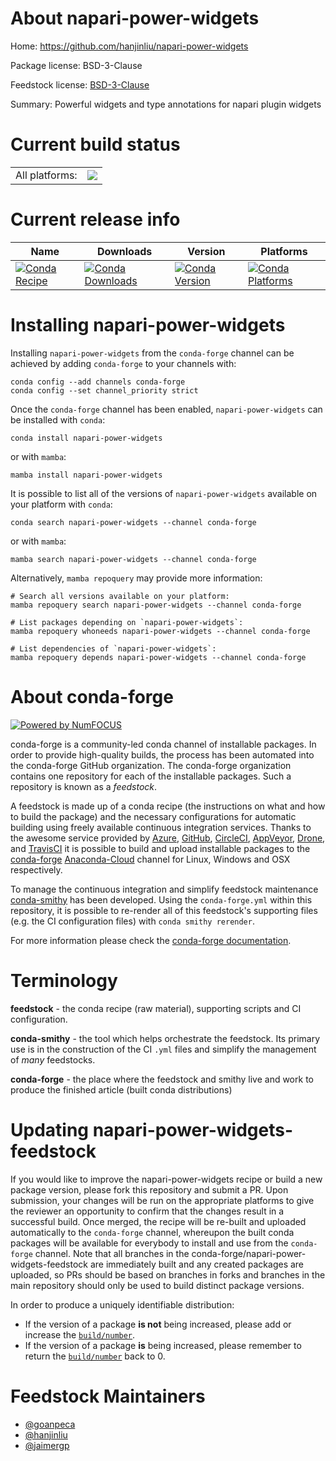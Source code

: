 About napari-power-widgets
==========================

Home: https://github.com/hanjinliu/napari-power-widgets

Package license: BSD-3-Clause

Feedstock license: [BSD-3-Clause](https://github.com/conda-forge/napari-power-widgets-feedstock/blob/main/LICENSE.txt)

Summary: Powerful widgets and type annotations for napari plugin widgets

Current build status
====================


<table><tr><td>All platforms:</td>
    <td>
      <a href="https://dev.azure.com/conda-forge/feedstock-builds/_build/latest?definitionId=18130&branchName=main">
        <img src="https://dev.azure.com/conda-forge/feedstock-builds/_apis/build/status/napari-power-widgets-feedstock?branchName=main">
      </a>
    </td>
  </tr>
</table>

Current release info
====================

| Name | Downloads | Version | Platforms |
| --- | --- | --- | --- |
| [![Conda Recipe](https://img.shields.io/badge/recipe-napari--power--widgets-green.svg)](https://anaconda.org/conda-forge/napari-power-widgets) | [![Conda Downloads](https://img.shields.io/conda/dn/conda-forge/napari-power-widgets.svg)](https://anaconda.org/conda-forge/napari-power-widgets) | [![Conda Version](https://img.shields.io/conda/vn/conda-forge/napari-power-widgets.svg)](https://anaconda.org/conda-forge/napari-power-widgets) | [![Conda Platforms](https://img.shields.io/conda/pn/conda-forge/napari-power-widgets.svg)](https://anaconda.org/conda-forge/napari-power-widgets) |

Installing napari-power-widgets
===============================

Installing `napari-power-widgets` from the `conda-forge` channel can be achieved by adding `conda-forge` to your channels with:

```
conda config --add channels conda-forge
conda config --set channel_priority strict
```

Once the `conda-forge` channel has been enabled, `napari-power-widgets` can be installed with `conda`:

```
conda install napari-power-widgets
```

or with `mamba`:

```
mamba install napari-power-widgets
```

It is possible to list all of the versions of `napari-power-widgets` available on your platform with `conda`:

```
conda search napari-power-widgets --channel conda-forge
```

or with `mamba`:

```
mamba search napari-power-widgets --channel conda-forge
```

Alternatively, `mamba repoquery` may provide more information:

```
# Search all versions available on your platform:
mamba repoquery search napari-power-widgets --channel conda-forge

# List packages depending on `napari-power-widgets`:
mamba repoquery whoneeds napari-power-widgets --channel conda-forge

# List dependencies of `napari-power-widgets`:
mamba repoquery depends napari-power-widgets --channel conda-forge
```


About conda-forge
=================

[![Powered by
NumFOCUS](https://img.shields.io/badge/powered%20by-NumFOCUS-orange.svg?style=flat&colorA=E1523D&colorB=007D8A)](https://numfocus.org)

conda-forge is a community-led conda channel of installable packages.
In order to provide high-quality builds, the process has been automated into the
conda-forge GitHub organization. The conda-forge organization contains one repository
for each of the installable packages. Such a repository is known as a *feedstock*.

A feedstock is made up of a conda recipe (the instructions on what and how to build
the package) and the necessary configurations for automatic building using freely
available continuous integration services. Thanks to the awesome service provided by
[Azure](https://azure.microsoft.com/en-us/services/devops/), [GitHub](https://github.com/),
[CircleCI](https://circleci.com/), [AppVeyor](https://www.appveyor.com/),
[Drone](https://cloud.drone.io/welcome), and [TravisCI](https://travis-ci.com/)
it is possible to build and upload installable packages to the
[conda-forge](https://anaconda.org/conda-forge) [Anaconda-Cloud](https://anaconda.org/)
channel for Linux, Windows and OSX respectively.

To manage the continuous integration and simplify feedstock maintenance
[conda-smithy](https://github.com/conda-forge/conda-smithy) has been developed.
Using the ``conda-forge.yml`` within this repository, it is possible to re-render all of
this feedstock's supporting files (e.g. the CI configuration files) with ``conda smithy rerender``.

For more information please check the [conda-forge documentation](https://conda-forge.org/docs/).

Terminology
===========

**feedstock** - the conda recipe (raw material), supporting scripts and CI configuration.

**conda-smithy** - the tool which helps orchestrate the feedstock.
                   Its primary use is in the construction of the CI ``.yml`` files
                   and simplify the management of *many* feedstocks.

**conda-forge** - the place where the feedstock and smithy live and work to
                  produce the finished article (built conda distributions)


Updating napari-power-widgets-feedstock
=======================================

If you would like to improve the napari-power-widgets recipe or build a new
package version, please fork this repository and submit a PR. Upon submission,
your changes will be run on the appropriate platforms to give the reviewer an
opportunity to confirm that the changes result in a successful build. Once
merged, the recipe will be re-built and uploaded automatically to the
`conda-forge` channel, whereupon the built conda packages will be available for
everybody to install and use from the `conda-forge` channel.
Note that all branches in the conda-forge/napari-power-widgets-feedstock are
immediately built and any created packages are uploaded, so PRs should be based
on branches in forks and branches in the main repository should only be used to
build distinct package versions.

In order to produce a uniquely identifiable distribution:
 * If the version of a package **is not** being increased, please add or increase
   the [``build/number``](https://docs.conda.io/projects/conda-build/en/latest/resources/define-metadata.html#build-number-and-string).
 * If the version of a package **is** being increased, please remember to return
   the [``build/number``](https://docs.conda.io/projects/conda-build/en/latest/resources/define-metadata.html#build-number-and-string)
   back to 0.

Feedstock Maintainers
=====================

* [@goanpeca](https://github.com/goanpeca/)
* [@hanjinliu](https://github.com/hanjinliu/)
* [@jaimergp](https://github.com/jaimergp/)

